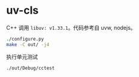 # uv-cls
C++ 调用 `libuv: v1.33.1`。代码参考自 uvw, nodejs。

```bash
./configure.py 
make -C out/ -j4
```
执行单元测试
```
./out/Debug/cctest 
```